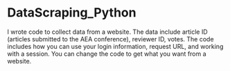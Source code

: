 # DataScraping_Python
I wrote code to collect data from a website. The data include article ID (articles submitted to the AEA conference), reviewer ID, votes. The code includes how you can use your login information, request URL, and working with a session. You can change the code to get what you want from a website. 
